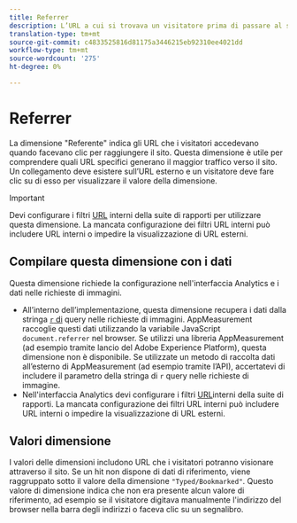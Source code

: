 ```yaml
---
title: Referrer
description: L’URL a cui si trovava un visitatore prima di passare al sito.
translation-type: tm+mt
source-git-commit: c4833525816d81175a3446215eb92310ee4021dd
workflow-type: tm+mt
source-wordcount: '275'
ht-degree: 0%

---
```



# Referrer

La dimensione &quot;Referente&quot; indica gli URL che i visitatori accedevano quando facevano clic per raggiungere il sito. Questa dimensione è utile per comprendere quali URL specifici generano il maggior traffico verso il sito. Un collegamento deve esistere sull’URL esterno e un visitatore deve fare clic su di esso per visualizzare il valore della dimensione.

>[!IMPORTANT]
>
>Devi configurare i filtri [URL](/help/admin/admin/internal-url-filter-admin.md) interni della suite di rapporti per utilizzare questa dimensione. La mancata configurazione dei filtri URL interni può includere URL interni o impedire la visualizzazione di URL esterni.

## Compilare questa dimensione con i dati

Questa dimensione richiede la configurazione nell&#39;interfaccia  Analytics e i dati nelle richieste di immagini.

* All’interno dell’implementazione, questa dimensione recupera i dati dalla stringa [`r` di](/help/implement/validate/query-parameters.md) query nelle richieste di immagini. AppMeasurement raccoglie questi dati utilizzando la variabile JavaScript `document.referrer` nel browser. Se utilizzi una libreria AppMeasurement (ad esempio tramite  lancio del Adobe Experience Platform), questa dimensione non è disponibile. Se utilizzate un metodo di raccolta dati all’esterno di AppMeasurement (ad esempio tramite l’API), accertatevi di includere il parametro della stringa di `r` query nelle richieste di immagine.
* Nell&#39;interfaccia Analytics  devi configurare i filtri [URL](/help/admin/admin/internal-url-filter-admin.md)interni della suite di rapporti. La mancata configurazione dei filtri URL interni può includere URL interni o impedire la visualizzazione di URL esterni.

## Valori dimensione

I valori delle dimensioni includono URL che i visitatori potranno visionare attraverso il sito. Se un hit non dispone di dati di riferimento, viene raggruppato sotto il valore della dimensione `"Typed/Bookmarked"`. Questo valore di dimensione indica che non era presente alcun valore di riferimento, ad esempio se il visitatore digitava manualmente l&#39;indirizzo del browser nella barra degli indirizzi o faceva clic su un segnalibro.

